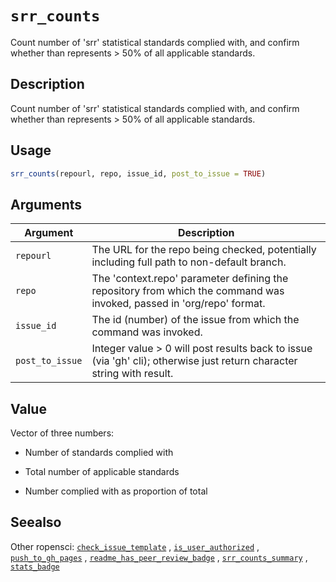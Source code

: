 # `srr_counts`

Count number of 'srr' statistical standards complied with, and confirm
 whether than represents > 50% of all applicable standards.


## Description

Count number of 'srr' statistical standards complied with, and confirm
 whether than represents > 50% of all applicable standards.


## Usage

```r
srr_counts(repourl, repo, issue_id, post_to_issue = TRUE)
```


## Arguments

Argument      |Description
------------- |----------------
`repourl`     |     The URL for the repo being checked, potentially including full path to non-default branch.
`repo`     |     The 'context.repo' parameter defining the repository from which the command was invoked, passed in 'org/repo' format.
`issue_id`     |     The id (number) of the issue from which the command was invoked.
`post_to_issue`     |     Integer value > 0 will post results back to issue (via 'gh' cli); otherwise just return character string with result.


## Value

Vector of three numbers:
  

*  Number of standards complied with 

*  Total number of applicable standards 

*  Number complied with as proportion of total


## Seealso

Other ropensci:
 [`check_issue_template`](#checkissuetemplate) ,
 [`is_user_authorized`](#isuserauthorized) ,
 [`push_to_gh_pages`](#pushtoghpages) ,
 [`readme_has_peer_review_badge`](#readmehaspeerreviewbadge) ,
 [`srr_counts_summary`](#srrcountssummary) ,
 [`stats_badge`](#statsbadge)


